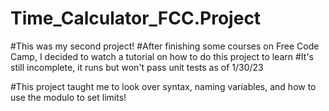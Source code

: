 # Time_Calculator_FCC.Project

#This was my second project!
#After finishing some courses on Free Code Camp, I decided to watch a tutorial on how to do this project to learn
#It's still incomplete, it runs but won't pass unit tests as of 1/30/23

#This project taught me to look over syntax, naming variables, and how to use the modulo to set limits!
